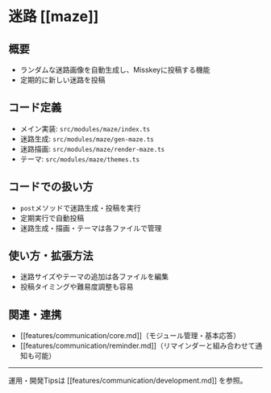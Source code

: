 # 迷路 [[maze]]

## 概要
- ランダムな迷路画像を自動生成し、Misskeyに投稿する機能
- 定期的に新しい迷路を投稿

## コード定義
- メイン実装: `src/modules/maze/index.ts`
- 迷路生成: `src/modules/maze/gen-maze.ts`
- 迷路描画: `src/modules/maze/render-maze.ts`
- テーマ: `src/modules/maze/themes.ts`

## コードでの扱い方
- `post`メソッドで迷路生成・投稿を実行
- 定期実行で自動投稿
- 迷路生成・描画・テーマは各ファイルで管理

## 使い方・拡張方法
- 迷路サイズやテーマの追加は各ファイルを編集
- 投稿タイミングや難易度調整も容易

## 関連・連携
- [[features/communication/core.md]]（モジュール管理・基本応答）
- [[features/communication/reminder.md]]（リマインダーと組み合わせて通知も可能）

---

運用・開発Tipsは [[features/communication/development.md]] を参照。 
